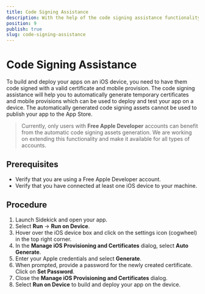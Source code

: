 ```yaml
---
title: Code Signing Assistance
description: With the help of the code signing assistance functionality and a Free Apple account, you can create a temporary development certificate and mobile provision.
position: 9
publish: true
slug: code-signing-assistance
---
```


# Code Signing Assistance

To build and deploy your apps on an iOS device, you need to have them code signed with a valid certificate and mobile provision. The code signing assistance will help you to automatically generate temporary certificates and mobile provisions which can be used to deploy and test your app on a device. The automatically generated code signing assets cannot be used to publish your app to the App Store.

> Currently, only users with **Free Apple Developer** accounts can benefit from the automatic code signing assets generation. We are working on extending this functionality and make it available for all types of accounts.

## Prerequisites

* Verify that you are using a Free Apple Developer account.
* Verify that you have connected at least one iOS device to your machine.

## Procedure

1. Launch Sidekick and open your app.
1. Select **Run** &#8594; **Run on Device**.
1. Hover over the iOS device box and click on the settings icon (cogwheel) in the top right corner.
1. In the **Manage iOS Provisioning and Certificates** dialog, select **Auto Generate**.
1. Enter your Apple credentials and select **Generate**.
1. When prompted, provide a password for the newly created certificate. Click on **Set Password**.
1. Close the **Manage iOS Provisioning and Certificates** dialog. 
1. Select **Run on Device** to build and deploy your app on the device. 
